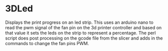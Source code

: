 # 3DLed
Displays the print progress on an led strip.
This uses an arduino nano to read the pwm signal of the fan pin on the 3d printer controller and based on that value it sets the leds
on the strip to represent a percentage. The perl script does post processing on the gcode file from the slicer and adds in the commands to
change the fan pins PWM.
